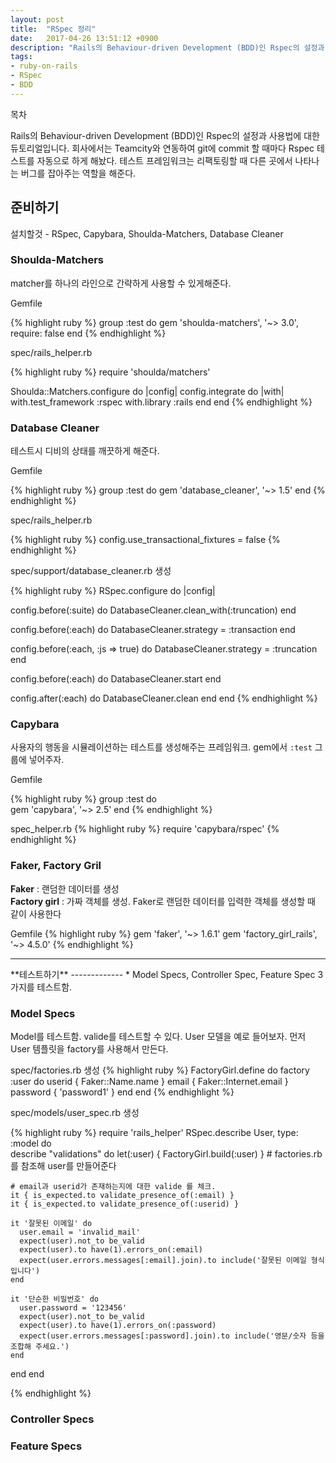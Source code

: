 ```yaml
---
layout: post
title:  "RSpec 정리"
date:   2017-04-26 13:51:12 +0900
description: "Rails의 Behaviour-driven Development (BDD)인 Rspec의 설정과 사용법에 대한 듀토리얼입니다."
tags:
- ruby-on-rails
- RSpec
- BDD
---
```


<div id="toc"><p class="toc_title">목차</p></div>

Rails의 Behaviour-driven Development (BDD)인 Rspec의 설정과 사용법에 대한 듀토리얼입니다. 회사에서는 Teamcity와 연동하여 git에 commit 할 때마다 Rspec 테스트를 자동으로 하게 해놨다. 테스트 프레임워크는 리팩토링할 때 다른 곳에서 나타나는 버그를 잡아주는 역할을 해준다. 

**준비하기**
-------------

설치할것 - RSpec, Capybara, Shoulda-Matchers, Database Cleaner

### **Shoulda-Matchers**
matcher를 하나의 라인으로 간략하게 사용할 수 있게해준다.

Gemfile

{% highlight ruby %}
group :test do
  gem 'shoulda-matchers', '~> 3.0', require: false
end
{% endhighlight %}

spec/rails_helper.rb

{% highlight ruby %}
require 'shoulda/matchers'

Shoulda::Matchers.configure do |config|
  config.integrate do |with|
    with.test_framework :rspec
    with.library :rails
  end
end
{% endhighlight %}


### **Database Cleaner**
테스트시 디비의 상태를 깨끗하게 해준다.

Gemfile

{% highlight ruby %}
group :test do
  gem 'database_cleaner', '~> 1.5'
end
{% endhighlight %}

spec/rails_helper.rb

{% highlight ruby %}
config.use_transactional_fixtures = false
{% endhighlight %}

spec/support/database_cleaner.rb 생성

{% highlight ruby %}
RSpec.configure do |config|

  config.before(:suite) do
    DatabaseCleaner.clean_with(:truncation)
  end

  config.before(:each) do
    DatabaseCleaner.strategy = :transaction
  end

  config.before(:each, :js => true) do
    DatabaseCleaner.strategy = :truncation
  end

  config.before(:each) do
    DatabaseCleaner.start
  end

  config.after(:each) do
    DatabaseCleaner.clean
  end
end
{% endhighlight %}

### **Capybara**
사용자의 행동을 시뮬레이션하는 테스트를 생성해주는 프레임워크. 
gem에서 `:test` 그룹에 넣어주자.

Gemfile

{% highlight ruby %}
group :test do  
  gem 'capybara', '~> 2.5'
end
{% endhighlight %}

spec_helper.rb
{% highlight ruby %}
require 'capybara/rspec'
{% endhighlight %}

### **Faker, Factory Gril**
**Faker** : 랜덤한 데이터를 생성 <br>
**Factory girl** : 가짜 객체를 생성. Faker로 랜덤한 데이터를 입력한 객체를 생성할 때 같이 사용한다

Gemfile
{% highlight ruby %}
gem 'faker', '~> 1.6.1'
gem 'factory_girl_rails', '~> 4.5.0'
{% endhighlight %}

<hr>
**테스트하기**
-------------
* Model Specs, Controller Spec, Feature Spec 3가지를 테스트함.

### **Model Specs**
Model를 테스트함. valide를 테스트할 수 있다. User 모델을 예로 들어보자. 먼저 User 템플릿을 factory를 사용해서 만든다.

spec/factories.rb 생성
{% highlight ruby %}
FactoryGirl.define do
  factory :user do
    userid { Faker::Name.name }
    email { Faker::Internet.email }
    password { 'password1' }
  end
end
{% endhighlight %}

spec/models/user_spec.rb 생성

{% highlight ruby %}
require 'rails_helper'
RSpec.describe User, type: :model do  
  describe "validations" do
    let(:user) { FactoryGirl.build(:user) }
    # factories.rb를 참조해 user를 만들어준다

    # email과 userid가 존재하는지에 대한 valide 를 체크.
    it { is_expected.to validate_presence_of(:email) }
    it { is_expected.to validate_presence_of(:userid) }
    
    it '잘못된 이메일' do
      user.email = 'invalid_mail'
      expect(user).not_to be_valid
      expect(user).to have(1).errors_on(:email)
      expect(user.errors.messages[:email].join).to include('잘못된 이메일 형식입니다')
    end

    it '단순한 비밀번호' do
      user.password = '123456'
      expect(user).not_to be_valid
      expect(user).to have(1).errors_on(:password)
      expect(user.errors.messages[:password].join).to include('영문/숫자 등을 조합해 주세요.')
    end      
  end
end

{% endhighlight %}


### **Controller Specs**

### **Feature Specs**
